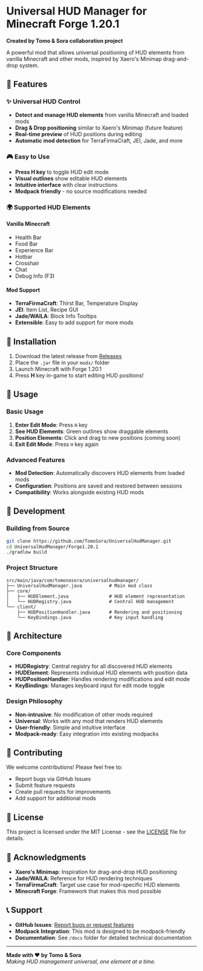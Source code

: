 # Universal HUD Manager for Minecraft Forge 1.20.1

**Created by Tomo & Sora collaboration project**

A powerful mod that allows universal positioning of HUD elements from vanilla Minecraft and other mods, inspired by Xaero's Minimap drag-and-drop system.

## 🌟 Features

### ✨ Universal HUD Control
- **Detect and manage HUD elements** from vanilla Minecraft and loaded mods
- **Drag & Drop positioning** similar to Xaero's Minimap (future feature)
- **Real-time preview** of HUD positions during editing
- **Automatic mod detection** for TerraFirmaCraft, JEI, Jade, and more

### 🎮 Easy to Use
- **Press H key** to toggle HUD edit mode
- **Visual outlines** show editable HUD elements
- **Intuitive interface** with clear instructions
- **Modpack friendly** - no source modifications needed

### 🌍 Supported HUD Elements

#### Vanilla Minecraft
- Health Bar
- Food Bar  
- Experience Bar
- Hotbar
- Crosshair
- Chat
- Debug Info (F3)

#### Mod Support
- **TerraFirmaCraft**: Thirst Bar, Temperature Display
- **JEI**: Item List, Recipe GUI
- **Jade/WAILA**: Block Info Tooltips
- **Extensible**: Easy to add support for more mods

## 🚀 Installation

1. Download the latest release from [Releases](../../releases)
2. Place the `.jar` file in your `mods/` folder
3. Launch Minecraft with Forge 1.20.1
4. Press **H** key in-game to start editing HUD positions!

## 🎯 Usage

### Basic Usage
1. **Enter Edit Mode**: Press `H` key
2. **See HUD Elements**: Green outlines show draggable elements
3. **Position Elements**: Click and drag to new positions (coming soon)
4. **Exit Edit Mode**: Press `H` key again

### Advanced Features
- **Mod Detection**: Automatically discovers HUD elements from loaded mods
- **Configuration**: Positions are saved and restored between sessions
- **Compatibility**: Works alongside existing HUD mods

## 🔧 Development

### Building from Source
```bash
git clone https://github.com/TomoSora/UniversalHudManager.git
cd UniversalHudManager/Forge1.20.1
./gradlew build
```

### Project Structure
```
src/main/java/com/tomonosora/universalhudmanager/
├── UniversalHudManager.java          # Main mod class
├── core/
│   ├── HUDElement.java               # HUD element representation
│   └── HUDRegistry.java              # Central HUD management
└── client/
    ├── HUDPositionHandler.java       # Rendering and positioning
    └── KeyBindings.java              # Key input handling
```

## 🎨 Architecture

### Core Components
- **HUDRegistry**: Central registry for all discovered HUD elements
- **HUDElement**: Represents individual HUD elements with position data
- **HUDPositionHandler**: Handles rendering modifications and edit mode
- **KeyBindings**: Manages keyboard input for edit mode toggle

### Design Philosophy
- **Non-intrusive**: No modification of other mods required
- **Universal**: Works with any mod that renders HUD elements
- **User-friendly**: Simple and intuitive interface
- **Modpack-ready**: Easy integration into existing modpacks

## 🤝 Contributing

We welcome contributions! Please feel free to:
- Report bugs via GitHub Issues
- Submit feature requests
- Create pull requests for improvements
- Add support for additional mods

## 📄 License

This project is licensed under the MIT License - see the [LICENSE](LICENSE) file for details.

## 🙏 Acknowledgments

- **Xaero's Minimap**: Inspiration for drag-and-drop HUD positioning
- **Jade/WAILA**: Reference for HUD rendering techniques
- **TerraFirmaCraft**: Target use case for mod-specific HUD elements
- **Minecraft Forge**: Framework that makes this mod possible

## 📞 Support

- **GitHub Issues**: [Report bugs or request features](../../issues)
- **Modpack Integration**: This mod is designed to be modpack-friendly
- **Documentation**: See `/docs` folder for detailed technical documentation

---

**Made with ❤️ by Tomo & Sora**  
*Making HUD management universal, one element at a time.*